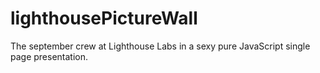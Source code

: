 # lighthousePictureWall #

The september crew at Lighthouse Labs in a sexy pure JavaScript single page presentation.
